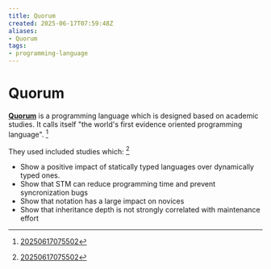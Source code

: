 ```yaml
---
title: Quorum
created: 2025-06-17T07:59:48Z
aliases:
- Quorum
tags:
- programming-language
---
```


# Quorum

[**Quorum**](https://quorumlanguage.com/) is a programming language which is designed based on academic studies. It calls itself "the world's first evidence oriented programming language". [^1]

They used included studies which: [^1]
- Show a positive impact of statically typed languages over dynamically typed ones.
- Show that STM can reduce programming time and prevent syncronization bugs
- Show that notation has a large impact on novices
- Show that inheritance depth is not strongly correlated with maintenance effort

[^1]: [20250617075502](../entries/20250617075502.md)
